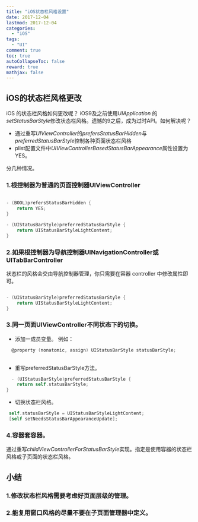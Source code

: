 ```yaml
---
title: "iOS状态栏风格设置"
date: 2017-12-04
lastmod: 2017-12-04
categories:
  - "iOS"
tags:
  - "UI"
comment: true
toc: true
autoCollapseToc: false
reward: true
mathjax: false
---
```



## iOS的状态栏风格更改
iOS 的状态栏风格如何更改呢？
iOS9及之前使用*UIApplication* 的*setStatusBarStyle*修改状态栏风格。遗憾的9之后，成为过时API。如何解决呢？

 
 * 通过重写*UIViewController*的*prefersStatusBarHidden*与*preferredStatusBarStyle*控制各种页面状态栏风格
 * plist配置文件中*UIViewControllerBasedStatusBarAppearance*属性设置为YES。

分几种情况。

### 1.根控制器为普通的页面控制器UIViewController
```objective-c

- (BOOL)prefersStatusBarHidden {
    return YES;
}

- (UIStatusBarStyle)preferredStatusBarStyle {
    return UIStatusBarStyleLightContent;
}

```

  
### 2.如果根控制器为导航控制器UINavigationController或UITabBarController
状态栏的风格会交由导航控制器管理，你只需要在容器 controller 中修改属性即可。

```objective-c

- (UIStatusBarStyle)preferredStatusBarStyle {
    return UIStatusBarStyleLightContent;
}

```

### 3.同一页面UIViewController不同状态下的切换。
* 添加一成员变量。
例如：

```objective-c
  @property (nonatomic, assign) UIStatusBarStyle statusBarStyle;
  
```
  
* 重写preferredStatusBarStyle方法。
  
```objective-c
  - (UIStatusBarStyle)preferredStatusBarStyle {
    return self.statusBarStyle;
}

```

* 切换状态栏风格。

```objective-c
 self.statusBarStyle = UIStatusBarStyleLightContent;
 [self setNeedsStatusBarAppearanceUpdate];
```

### 4.容器套容器。
通过重写*childViewControllerForStatusBarStyle*实现。指定是使用容器的状态栏风格或子页面的状态栏风格。

## 小结
### 1.修改状态栏风格需要考虑好页面层级的管理。
### 2.能复用窗口风格的尽量不要在子页面管理器中定义。



